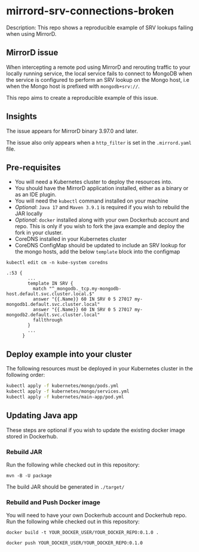 # mirrord-srv-connections-broken
Description: This repo shows a reproducible example of SRV lookups failing when using MirrorD.

## MirrorD issue

When intercepting a remote pod using MirrorD and rerouting traffic to your locally running service, 
the local service fails to connect to MongoDB when the service is configured to perform an SRV lookup on the Mongo host, i.e
when the Mongo host is prefixed with `mongodb+srv://`.

This repo aims to create a reproducible example of this issue.

## Insights

The issue appears for MirrorD binary 3.97.0 and later.

The issue also only appears when a `http_filter` is set in the `.mirrord.yaml` file.

## Pre-requisites

* You will need a Kubernetes cluster to deploy the resources into.
* You should have the MirrorD application installed, either as a binary or as an IDE plugin.
* You will need the `kubectl` command installed on your machine
* *Optional*: `Java 17` and `Maven 3.9.1` is required if you wish to rebuild the JAR locally
* *Optional*: `docker` installed along with your own Dockerhub account and repo. This is only if you wish to fork the java example and deploy the fork in your cluster.
* CoreDNS installed in your Kubernetes cluster
* CoreDNS ConfigMap should be updated to include an SRV lookup for the mongo hosts, add the below `template` block into the configmap

`kubectl edit cm -n kube-system coredns`

```
.:53 {
        ...
        template IN SRV {
          match "^_mongodb._tcp.my-mongodb-host.default.svc.cluster.local.$"
          answer "{{.Name}} 60 IN SRV 0 5 27017 my-mongodb1.default.svc.cluster.local"
          answer "{{.Name}} 60 IN SRV 0 5 27017 my-mongodb2.default.svc.cluster.local"
          fallthrough
        }
        ...
      }
```

## Deploy example into your cluster

The following resources must be deployed in your Kubernetes cluster in the following order:

```bash
kubectl apply -f kubernetes/mongo/pods.yml
kubectl apply -f kubernetes/mongo/services.yml
kubectl apply -f kubernetes/main-app/pod.yml
```

## Updating Java app

These steps are optional if you wish to update the existing docker image stored in Dockerhub.

### Rebuild JAR

Run the following while checked out in this repository: 

`mvn -B -U package`

The build JAR should be generated in `./target/`

### Rebuild and Push Docker image

You will need to have your own Dockerhub account and Dockerhub repo.
Run the following while checked out in this repository:

`docker build -t YOUR_DOCKER_USER/YOUR_DOCKER_REPO:0.1.0 .`

`docker push YOUR_DOCKER_USER/YOUR_DOCKER_REPO:0.1.0`
